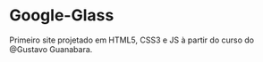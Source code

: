 # Google-Glass
 Primeiro site projetado em HTML5, CSS3 e JS à partir do curso do @Gustavo Guanabara.
